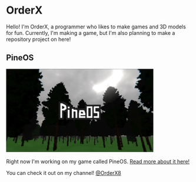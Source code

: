 # OrderX

Hello! I'm OrderX, a programmer who likes to make games and 3D models for fun. Currently, I'm making a game, but I'm also planning to make a repository project on here!

## PineOS
<img src="PineOS/Images/PineOS_Cover.jpeg" alt="Alt text" width="400"/>

Right now I'm working on my game called PineOS.
[Read more about it here!](PineOS/README.md)

You can check it out on my channel! [@OrderX8](youtube.com/@OrderX8)
